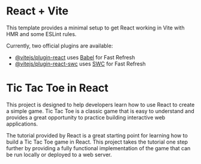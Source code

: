 # React + Vite

This template provides a minimal setup to get React working in Vite with HMR and some ESLint rules.

Currently, two official plugins are available:

- [@vitejs/plugin-react](https://github.com/vitejs/vite-plugin-react/blob/main/packages/plugin-react/README.md) uses [Babel](https://babeljs.io/) for Fast Refresh
- [@vitejs/plugin-react-swc](https://github.com/vitejs/vite-plugin-react-swc) uses [SWC](https://swc.rs/) for Fast Refresh

# Tic Tac Toe in React

This project is designed to help developers learn how to use React to create a simple game. Tic Tac Toe is a classic game that is easy to understand and provides a great opportunity to practice building interactive web applications.

The tutorial provided by React is a great starting point for learning how to build a Tic Tac Toe game in React. This project takes the tutorial one step further by providing a fully functional implementation of the game that can be run locally or deployed to a web server.
 
